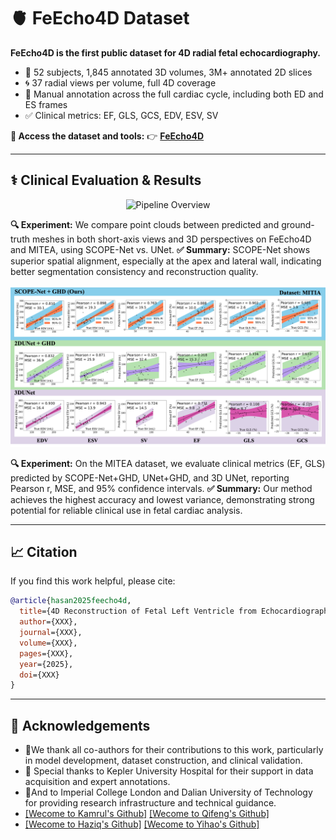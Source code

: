 # 🫀 FeEcho4D Dataset

**FeEcho4D is the first public dataset for 4D radial fetal echocardiography.**
-	🧪 52 subjects, 1,845 annotated 3D volumes, 3M+ annotated 2D slices
-	🌀 37 radial views per volume, full 4D coverage
-	🎯 Manual annotation across the full cardiac cycle, including both ED and ES frames
- ✅ Clinical metrics: EF, GLS, GCS, EDV, ESV, SV

**📎 Access the dataset and tools:**
👉 [**FeEcho4D**](https://feecho4d.github.io/Website/)

---

## ⚕️ Clinical Evaluation & Results

<p align="center">
  <img src="assets/PointCloud.png" alt="Pipeline Overview" width="888"/>
</p>

**🔍 Experiment:** We compare point clouds between predicted and ground-truth meshes in both short-axis views and 3D perspectives on FeEcho4D and MITEA, using SCOPE-Net vs. UNet.
**✅ Summary:** SCOPE-Net shows superior spatial alignment, especially at the apex and lateral wall, indicating better segmentation consistency and reconstruction quality.

<p align="center">
  <img src="assets/Clincal.png" alt="Pipeline Overview" width="888"/>
</p>

**🔍 Experiment:** On the MITEA dataset, we evaluate clinical metrics (EF, GLS) predicted by SCOPE-Net+GHD, UNet+GHD, and 3D UNet, reporting Pearson r, MSE, and 95% confidence intervals.
**✅ Summary:** Our method achieves the highest accuracy and lowest variance, demonstrating strong potential for reliable clinical use in fetal cardiac analysis.

---
## 📈 Citation

If you find this work helpful, please cite:

```bibtex
@article{hasan2025feecho4d,
  title={4D Reconstruction of Fetal Left Ventricle from Echocardiography via 2.5D Radial Segmentation and Graph-Fourier Reconstruction},
  author={XXX},
  journal={XXX},
  volume={XXX},
  pages={XXX},
  year={2025},
  doi={XXX}
}
```
---
## 🙏 Acknowledgements

- 👏We thank all co-authors for their contributions to this work, particularly in model development, dataset construction, and clinical validation. 
- 👏 Special thanks to Kepler University Hospital for their support in data acquisition and expert annotations.
- 👏And to Imperial College London and Dalian University of Technology for providing research infrastructure and technical guidance.
-  [[Wecome to Kamrul's Github]](https://github.com/kamruleee51) [[Wecome to Qifeng's Github]](https://github.com/QifengWang0702)
-  [[Wecome to Haziq's Github]](https://github.com/haziqshahard) [[Wecome to Yihao's Github]](https://github.com/Luo-Yihao)
